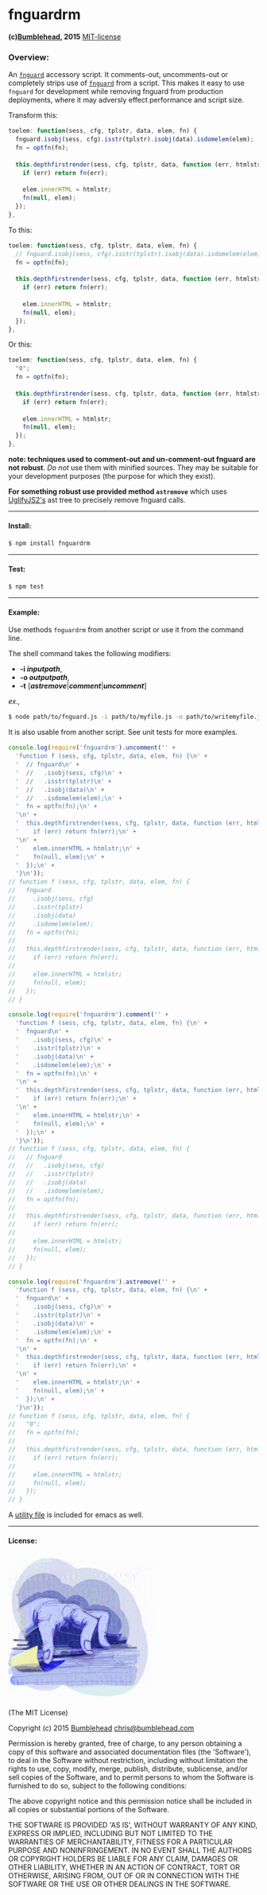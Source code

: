 fnguardrm
=========
**(c)[Bumblehead][0], 2015** [MIT-license](#license)

### Overview:

An [`fnguard`][1] accessory script. It comments-out, uncomments-out or completely strips use of [`fnguard`][1] from a script. This makes it easy to use `fnguard` for development while removing fnguard from production deployments, where it may adversly effect performance and script size.

Transform this:

```javascript
toelem: function(sess, cfg, tplstr, data, elem, fn) {
  fnguard.isobj(sess, cfg).isstr(tplstr).isobj(data).isdomelem(elem);
  fn = optfn(fn);
  
  this.depthfirstrender(sess, cfg, tplstr, data, function (err, htmlstr) {
    if (err) return fn(err);
    
    elem.innerHTML = htmlstr;
    fn(null, elem);
  });
},
```

To this:
```javascript
toelem: function(sess, cfg, tplstr, data, elem, fn) {
  // fnguard.isobj(sess, cfg).isstr(tplstr).isobj(data).isdomelem(elem);
  fn = optfn(fn);
  
  this.depthfirstrender(sess, cfg, tplstr, data, function (err, htmlstr) {
    if (err) return fn(err);
    
    elem.innerHTML = htmlstr;
    fn(null, elem);
  });
},
```

Or this:
```javascript
toelem: function(sess, cfg, tplstr, data, elem, fn) {
  "0";
  fn = optfn(fn);
  
  this.depthfirstrender(sess, cfg, tplstr, data, function (err, htmlstr) {
    if (err) return fn(err);
    
    elem.innerHTML = htmlstr;
    fn(null, elem);
  });
},
```

**note: techniques used to comment-out and un-comment-out fnguard are not robust**. _Do not_ use them with minified sources. They may be suitable for your development purposes (the purpose for which they exist).

**For something robust use provided method `astremove`** which uses [UglifyJS2's][2] ast tree to precisely remove fnguard calls.


[0]: http://www.bumblehead.com                            "bumblehead"
[1]: https://github.com/iambumblehead/fnguard/blob/master/fnguard.js
[2]: https://github.com/mishoo/UglifyJS2                   "UglifyJS2"
[3]: https://github.com/iambumblehead/fnguardrm/blob/master/fnguardrm.el "fnguardrm emacs"

---------------------------------------------------------
#### <a id="install"></a>Install:

```bash
$ npm install fnguardrm
```

---------------------------------------------------------
#### <a id="test"></a>Test:

```bash
$ npm test
```

---------------------------------------------------------
#### <a id="example"></a>Example:

Use methods `fnguardrm` from another script or use it from the command line.

The shell command takes the following modifiers:

  - **-i _inputpath_**,
  - **-o _outputpath_**,
  - **-t** [**_astremove_**|**_comment_**|**_uncomment_**]

*ex.,*
```bash
$ node path/to/fnguard.js -i path/to/myfile.js -o path/to/writemyfile.js -t astremove
```

It is also usable from another script. See unit tests for more examples.

```javascript
console.log(require('fnguardrm').uncomment('' +
  'function f (sess, cfg, tplstr, data, elem, fn) {\n' +
  '  // fnguard\n' +
  '  //   .isobj(sess, cfg)\n' +
  '  //   .isstr(tplstr)\n' +
  '  //   .isobj(data)\n' +
  '  //   .isdomelem(elem);\n' +
  '  fn = optfn(fn);\n' +
  '\n' +
  '  this.depthfirstrender(sess, cfg, tplstr, data, function (err, htmlstr) {\n' +
  '    if (err) return fn(err);\n' +
  '\n' +
  '    elem.innerHTML = htmlstr;\n' +
  '    fn(null, elem);\n' +
  '  });\n' +
  '}\n'));
// function f (sess, cfg, tplstr, data, elem, fn) {
//   fnguard
//     .isobj(sess, cfg)
//     .isstr(tplstr)
//     .isobj(data)
//     .isdomelem(elem);
//   fn = optfn(fn);
// 
//   this.depthfirstrender(sess, cfg, tplstr, data, function (err, htmlstr) {
//     if (err) return fn(err);
// 
//     elem.innerHTML = htmlstr;
//     fn(null, elem);
//   });
// }
```

```javascript
console.log(require('fnguardrm').comment('' +
  'function f (sess, cfg, tplstr, data, elem, fn) {\n' +
  '  fnguard\n' +
  '    .isobj(sess, cfg)\n' +
  '    .isstr(tplstr)\n' +
  '    .isobj(data)\n' +
  '    .isdomelem(elem);\n' +
  '  fn = optfn(fn);\n' +
  '\n' +
  '  this.depthfirstrender(sess, cfg, tplstr, data, function (err, htmlstr) {\n' +
  '    if (err) return fn(err);\n' +
  '\n' +
  '    elem.innerHTML = htmlstr;\n' +
  '    fn(null, elem);\n' +
  '  });\n' +
  '}\n'));
// function f (sess, cfg, tplstr, data, elem, fn) {
//   // fnguard
//   //   .isobj(sess, cfg)
//   //   .isstr(tplstr)
//   //   .isobj(data)
//   //   .isdomelem(elem);
//   fn = optfn(fn);
// 
//   this.depthfirstrender(sess, cfg, tplstr, data, function (err, htmlstr) {
//     if (err) return fn(err);
// 
//     elem.innerHTML = htmlstr;
//     fn(null, elem);
//   });
// }
```

```javascript
console.log(require('fnguardrm').astremove('' +
  'function f (sess, cfg, tplstr, data, elem, fn) {\n' +
  '  fnguard\n' +
  '    .isobj(sess, cfg)\n' +
  '    .isstr(tplstr)\n' +
  '    .isobj(data)\n' +
  '    .isdomelem(elem);\n' +
  '  fn = optfn(fn);\n' +
  '\n' +
  '  this.depthfirstrender(sess, cfg, tplstr, data, function (err, htmlstr) {\n' +
  '    if (err) return fn(err);\n' +
  '\n' +
  '    elem.innerHTML = htmlstr;\n' +
  '    fn(null, elem);\n' +
  '  });\n' +
  '}\n'));
// function f (sess, cfg, tplstr, data, elem, fn) {
//   "0";
//   fn = optfn(fn);
// 
//   this.depthfirstrender(sess, cfg, tplstr, data, function (err, htmlstr) {
//     if (err) return fn(err);
// 
//     elem.innerHTML = htmlstr;
//     fn(null, elem);
//   });
// }
```

A [utility file][3] is included for emacs as well.

---------------------------------------------------------
#### <a id="license">License:

 ![scrounge](https://github.com/iambumblehead/scroungejs/raw/master/img/hand.png) 

(The MIT License)

Copyright (c) 2015 [Bumblehead][0] <chris@bumblehead.com>

Permission is hereby granted, free of charge, to any person obtaining a copy of this software and associated documentation files (the 'Software'), to deal in the Software without restriction, including without limitation the rights to use, copy, modify, merge, publish, distribute, sublicense, and/or sell copies of the Software, and to permit persons to whom the Software is furnished to do so, subject to the following conditions:

The above copyright notice and this permission notice shall be included in all copies or substantial portions of the Software.

THE SOFTWARE IS PROVIDED 'AS IS', WITHOUT WARRANTY OF ANY KIND, EXPRESS OR IMPLIED, INCLUDING BUT NOT LIMITED TO THE WARRANTIES OF MERCHANTABILITY, FITNESS FOR A PARTICULAR PURPOSE AND NONINFRINGEMENT. IN NO EVENT SHALL THE AUTHORS OR COPYRIGHT HOLDERS BE LIABLE FOR ANY CLAIM, DAMAGES OR OTHER LIABILITY, WHETHER IN AN ACTION OF CONTRACT, TORT OR OTHERWISE, ARISING FROM, OUT OF OR IN CONNECTION WITH THE SOFTWARE OR THE USE OR OTHER DEALINGS IN THE SOFTWARE.
